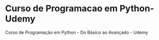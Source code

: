# Curso de Programacao em Python-Udemy

Curso de Programação em Python - Do Básico ao Avançado - Udemy

